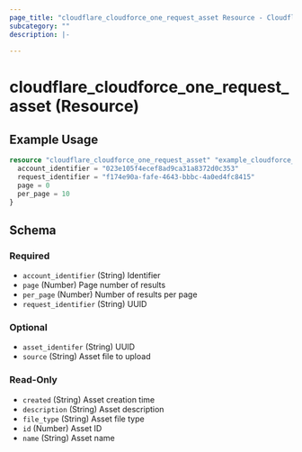 ```yaml
---
page_title: "cloudflare_cloudforce_one_request_asset Resource - Cloudflare"
subcategory: ""
description: |-
  
---
```


# cloudflare_cloudforce_one_request_asset (Resource)



## Example Usage

```terraform
resource "cloudflare_cloudforce_one_request_asset" "example_cloudforce_one_request_asset" {
  account_identifier = "023e105f4ecef8ad9ca31a8372d0c353"
  request_identifier = "f174e90a-fafe-4643-bbbc-4a0ed4fc8415"
  page = 0
  per_page = 10
}
```

<!-- schema generated by tfplugindocs -->
## Schema

### Required

- `account_identifier` (String) Identifier
- `page` (Number) Page number of results
- `per_page` (Number) Number of results per page
- `request_identifier` (String) UUID

### Optional

- `asset_identifer` (String) UUID
- `source` (String) Asset file to upload

### Read-Only

- `created` (String) Asset creation time
- `description` (String) Asset description
- `file_type` (String) Asset file type
- `id` (Number) Asset ID
- `name` (String) Asset name


